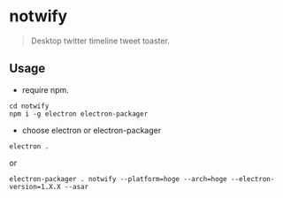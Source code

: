 # notwify
> Desktop twitter timeline tweet toaster.

## Usage
- require npm.
```shell
cd notwify
npm i -g electron electron-packager
```

- choose electron or electron-packager
```shell
electron .
```
or
```shell
electron-packager . notwify --platform=hoge --arch=hoge --electron-version=1.X.X --asar
```